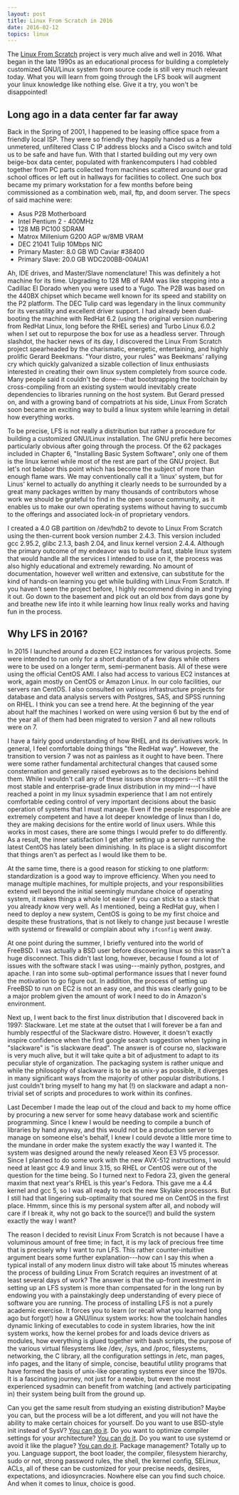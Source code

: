 ```yaml
---
layout: post
title: Linux From Scratch in 2016
date: 2016-02-12
topics: linux
---
```


The [Linux From Scratch](http://linuxfromscratch.org/lfs/index.html) project is very much alive and well in 2016.  What began in the late 1990s as an educational process for building a completely customized GNU/Linux system from source code is still very much relevant today.  What you will learn from going through the LFS book will augment your linux knowledge like nothing else.  Give it a try, you won't be disappointed! 

<!--excerpt-->

## Long ago in a data center far far away

Back in the Spring of 2001, I happened to be leasing office space from a friendly local ISP.  They were so friendly they happily handed us a few unmetered, unfiltered Class C IP address blocks and a Cisco switch and told us to be safe and have fun.  With that I started building out my very own beige-box data center, populated with frankencomputers I had cobbled together from PC parts collected from machines scattered around our grad school offices or left out in hallways for facilities to collect.  One such box became my primary workstation for a few months before being commissioned as a combination web, mail, ftp, and doom server.  The specs of said machine were:

* Asus P2B Motherboard
* Intel Pentium 2 - 400MHz
* 128 MB PC100 SDRAM
* Matrox Millenium G200 AGP w/8MB VRAM
* DEC 21041 Tulip 10Mbps NIC
* Primary Master:  8.0 GB WD Caviar #38400
* Primary Slave:  20.0 GB WDC200BB-00AUA1

Ah, IDE drives, and Master/Slave nomenclature!  This was definitely a hot machine for its time.  Upgrading to 128 MB of RAM was like stepping into a Cadillac El Dorado when you were used to a Yugo.  The P2B was based on the 440BX chipset which became well known for its speed and stability on the P2 platform.  The DEC Tulip card was legendary in the linux community for its versatility and excellent driver support.  I had already been dual-booting the machine with RedHat 6.2 (using the original version numbering from RedHat Linux, long before the RHEL series) and Turbo Linux 6.0.2 when I set out to repurpose the box for use as a headless server.  Through slashdot, the hacker news of its day, I discovered the Linux From Scratch project spearheaded by the charismatic, energetic, entertaining, and highly prolific Gerard Beekmans.  "Your distro, your rules" was Beekmans' rallying cry which quickly galvanized a sizable collection of linux enthusiasts interested in creating their own linux system completely from source code.  Many people said it couldn't be done---that bootstrapping the toolchain by cross-compiling from an existing system would inevitably create dependencies to libraries running on the host system.  But Gerard pressed on, and with a growing band of compatriots at his side, Linux From Scratch soon became an exciting way to build a linux system while learning in detail how everything works.

To be precise, LFS is not really a distribution but rather a procedure for building a customized GNU/Linux installation.  The GNU prefix here becomes particularly obvious after going through the process.  Of the 62 packages included in Chapter 6, "Installing Basic System Software", only one of them is the linux kernel while most of the rest are part of the GNU project.  But let's not belabor this point which has become the subject of more than enough flame wars.  We may conventionally call it a 'linux' system, but for Linus' kernel to actually do anything it clearly needs to be surrounded by a great many packages written by many thousands of contributors whose work we should be grateful to find in the open source community, as it enables us to make our own operating systems without having to succumb to the offerings and associated lock-in of proprietary vendors.

I created a 4.0 GB partition on /dev/hdb2 to devote to Linux From Scratch using the then-current book version number 2.4.3.  This version included gcc 2.95.2, glibc 2.1.3, bash 2.04, and linux kernel version 2.4.4.  Although the primary outcome of my endeavor was to build a fast, stable linux system that would handle all the services I intended to use on it, the process was also highly educational and extremely rewarding.  No amount of documentation, however well written and extensive, can substitute for the kind of hands-on learning you get while building with Linux From Scratch.  If you haven't seen the project before, I highly recommend diving in and trying it out.  Go down to the basement and pick out an old box from days gone by and breathe new life into it while learning how linux really works and having fun in the process.

## Why LFS in 2016?

In 2015 I launched around a dozen EC2 instances for various projects.  Some were intended to run only for a short duration of a few days while others were to be used on a longer term, semi-permanent basis.  All of these were using the official CentOS AMI.  I also had access to various EC2 instances at work, again mostly on CentOS or Amazon Linux.  In our colo facilities, our servers ran CentOS.  I also consulted on various infrastructure projects for database and data analysis servers with Postgres, SAS, and SPSS running on RHEL.  I think you can see a trend here.  At the beginning of the year about half the machines I worked on were using version 6 but by the end of the year all of them had been migrated to version 7 and all new rollouts were on 7.

I have a fairly good understanding of how RHEL and its derivatives work.  In general, I feel comfortable doing things "the RedHat way".  However, the transition to version 7 was not as painless as it ought to have been.  There were some rather fundamental architectural changes that caused some consternation and generally raised eyebrows as to the decisions behind them.  While I wouldn't call any of these issues show stoppers---it's still the most stable and enterprise-grade linux distribution in my mind---I have reached a point in my linux sysadmin experience that I am not entirely comfortable ceding control of very important decisions about the basic operation of systems that I must manage.  Even if the people responsible are extremely competent and have a lot deeper knowledge of linux than I do, they are making decisions for the entire world of linux users.  While this works in most cases, there are some things I would prefer to do differently.  As a result, the inner satisfaction I get after setting up a server running the latest CentOS has lately been diminishing.  In its place is a slight discomfort that things aren't as perfect as I would like them to be.

At the same time, there is a good reason for sticking to one platform:  standardization is a good way to improve efficiency.  When you need to manage multiple machines, for multiple projects, and your responsibilities extend well beyond the initial seemingly mundane choice of operating system, it makes things a whole lot easier if you can stick to a stack that you already know very well.  As I mentioned, being a RedHat guy, when I need to deploy a new system, CentOS is going to be my first choice and despite these frustrations, that is not likely to change just because I wrestle with systemd or firewalld or complain about why `ifconfig` went away.

At one point during the summer, I briefly ventured into the world of FreeBSD.  I was actually a BSD user before discovering linux so this wasn't a huge disconnect.  This didn't last long, however, because I found a lot of issues with the software stack I was using---mainly python, postgres, and apache.  I ran into some sub-optimal performance issues that I never found the motivation to go figure out.  In addition, the process of setting up FreeBSD to run on EC2 is not an easy one, and this was clearly going to be a major problem given the amount of work I need to do in Amazon's environment.  

Next up, I went back to the first linux distribution that I discovered back in 1997:  Slackware.  Let me state at the outset that I will forever be a fan and humbly respectful of the Slackware distro.  However, it doesn't exactly inspire confidence when the first google search suggestion when typing in "slackware" is "is slackware dead".  The answer is of course no, slackware is very much alive, but it will take quite a bit of adjustment to adapt to its peculiar style of organization.  The packaging system is rather unique and while the philosophy of slackware is to be as unix-y as possible, it diverges in many significant ways from the majority of other popular distributions.  I just couldn't bring myself to hang my hat (!) on slackware and adapt a non-trivial set of scripts and procedures to work within its confines.

Last December I made the leap out of the cloud and back to my home office by procuring a new server for some heavy database work and scientific programming.  Since I knew I would be needing to compile a bunch of libraries by hand anyway, and this would not be a production server to manage on someone else's behalf, I knew I could devote a little more time to the mundane in order make the system exactly the way I wanted it.  The system was designed around the newly released Xeon E3 V5 processor.  Since I planned to do some work with the new AVX-512 instructions, I would need at least gcc 4.9 and linux 3.15, so RHEL or CentOS were out of the question for the time being.  So I turned next to Fedora 23, given the general maxim that next year's RHEL is this year's Fedora.  This gave me a 4.4 kernel and gcc 5, so I was all ready to rock the new Skylake processors.  But I still had that lingering sub-optimality that soured me on CentOS in the first place.  Hmmm, since this is my personal system after all, and nobody will care if I break it, why not go back to the source(!) and build the system exactly the way I want?

The reason I decided to revisit Linux From Scratch is not because I have a voluminous amount of free time; in fact, it is my lack of precious free time that is precisely why I want to run LFS.  This rather counter-intuitive argument bears some further explanation---how can I say this when a typical install of any modern linux distro will take about 15 minutes whereas the process of building Linux From Scratch requires an investment of at least several days of work?  The answer is that the up-front investment in setting up an LFS system is more than compensated for in the long run by endowing you with a painstakingly deep understanding of every piece of software you are running.  The process of installing LFS is not a purely academic exercise.  It forces you to learn (or recall what you learned long ago but forgot!) how a GNU/linux system works:  how the toolchain handles dynamic linking of executables to code in system libraries, how the init system works, how the kernel probes for and loads device drivers as modules, how everything is glued together with bash scripts, the purpose of the various virtual filesystems like /dev, /sys, and /proc, filesystems, networking, the C library, all the configuration settings in /etc, man pages, info pages, and the litany of simple, concise, beautiful utility programs that have formed the basis of unix-like operating systems ever since the 1970s.  It is a fascinating journey, not just for a newbie, but even the most experienced sysadmin can benefit from watching (and actively participating in) their system being built from the ground up.

Can you get the same result from studying an existing distribution?  Maybe you can, but the process will be a lot different, and you will not have the ability to make certain choices for yourself.  Do you want to use BSD-style init instead of SysV?  [You can do it](http://linuxfromscratch.org/hints/downloads/files/bsd-init.txt).  Do you want to optimize compiler settings for your architecture?  [You can do it](http://linuxfromscratch.org/hints/downloads/files/optimization.txt).  Do you want to use systemd or avoid it like the plague?  [You can do it](http://linuxfromscratch.org/hints/downloads/files/systemd.txt).  Package management?  Totally up to you.  Language support, the boot loader, the compiler, filesystem hierarchy, sudo or not, strong password rules, the shell, the kernel config, SELinux, ACLs, all of these can be customized for your precise needs, desires, expectations, and idiosyncracies.  Nowhere else can you find such choice.  And when it comes to linux, choice is good.




